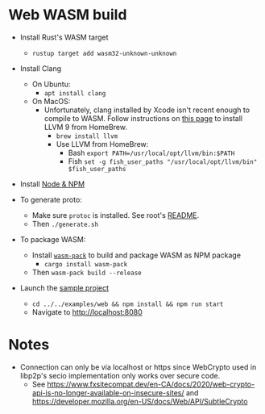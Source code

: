 # Web WASM build

* Install Rust's WASM target
    * `rustup target add wasm32-unknown-unknown`
    
* Install Clang
    * On Ubuntu: 
        * `apt install clang`
    * On MacOS: 
        * Unfortunately, clang installed by Xcode isn't recent enough to compile to WASM. Follow instructions on 
          [this page](https://00f.net/2019/04/07/compiling-to-webassembly-with-llvm-and-clang/)
          to install LLVM 9 from HomeBrew.
            * `brew install llvm`
            * Use LLVM from HomeBrew:
                * Bash `export PATH=/usr/local/opt/llvm/bin:$PATH`
                * Fish `set -g fish_user_paths "/usr/local/opt/llvm/bin" $fish_user_paths`

* Install [Node & NPM](https://github.com/nodesource/distributions/blob/master/README.md#debinstall)

* To generate proto: 
    * Make sure `protoc` is installed. See root's [README](../../README.md).
    * Then `./generate.sh`

* To package WASM:
    * Install [`wasm-pack`](https://github.com/rustwasm/wasm-pack) to build and package WASM as NPM package
        * `cargo install wasm-pack`
    * Then `wasm-pack build --release`

* Launch the [sample project](../../examples/web) 
    * `cd ../../examples/web && npm install && npm run start`
    * Navigate to [http://localhost:8080](http://localhost:8080)

# Notes
* Connection can only be via localhost or https since WebCrypto used in libp2p's secio implementation only works over secure code.
  * See https://www.fxsitecompat.dev/en-CA/docs/2020/web-crypto-api-is-no-longer-available-on-insecure-sites/ and
        https://developer.mozilla.org/en-US/docs/Web/API/SubtleCrypto